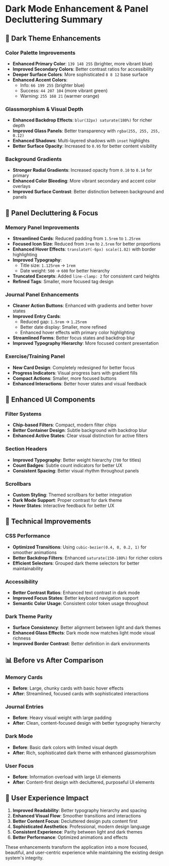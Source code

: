 # Dark Mode Enhancement & Panel Decluttering Summary

## 🌙 Dark Theme Enhancements

### Color Palette Improvements
- **Enhanced Primary Color**: `139 148 255` (brighter, more vibrant blue)
- **Improved Secondary Colors**: Better contrast ratios for accessibility
- **Deeper Surface Colors**: More sophisticated `8 8 12` base surface
- **Enhanced Accent Colors**: 
  - Info: `66 199 255` (brighter blue)
  - Success: `44 207 104` (more vibrant green)
  - Warning: `255 168 21` (warmer orange)

### Glassmorphism & Visual Depth
- **Enhanced Backdrop Effects**: `blur(32px) saturate(180%)` for richer depth
- **Improved Glass Panels**: Better transparency with `rgba(255, 255, 255, 0.12)`
- **Enhanced Shadows**: Multi-layered shadows with `inset` highlights
- **Better Surface Opacity**: Increased to `0.95` for better content visibility

### Background Gradients
- **Stronger Radial Gradients**: Increased opacity from `0.10` to `0.14` for primary
- **Enhanced Color Bleeding**: More vibrant secondary and accent color overlays
- **Improved Surface Contrast**: Better distinction between background and panels

## 🎯 Panel Decluttering & Focus

### Memory Panel Improvements
- **Streamlined Cards**: Reduced padding from `1.5rem` to `1.25rem`
- **Focused Icon Size**: Reduced from `3rem` to `2.5rem` for better proportions
- **Enhanced Hover Effects**: `translateY(-6px) scale(1.02)` with border highlighting
- **Improved Typography**: 
  - Title size: `1.125rem` → `1rem`
  - Date weight: `500` → `600` for better hierarchy
- **Truncated Excerpts**: Added `line-clamp: 2` for consistent card heights
- **Refined Tags**: Smaller, more focused tag design

### Journal Panel Enhancements
- **Cleaner Action Buttons**: Enhanced with gradients and better hover states
- **Improved Entry Cards**: 
  - Reduced gap: `1.5rem` → `1.25rem`
  - Better date display: Smaller, more refined
  - Enhanced hover effects with primary color highlighting
- **Streamlined Forms**: Better focus states and backdrop blur
- **Improved Typography Hierarchy**: More focused content presentation

### Exercise/Training Panel
- **New Card Design**: Completely redesigned for better focus
- **Progress Indicators**: Visual progress bars with gradient fills
- **Compact Actions**: Smaller, more focused buttons
- **Enhanced Interactions**: Better hover states and visual feedback

## 🎨 Enhanced UI Components

### Filter Systems
- **Chip-based Filters**: Compact, modern filter chips
- **Better Container Design**: Subtle background with backdrop blur
- **Enhanced Active States**: Clear visual distinction for active filters

### Section Headers
- **Improved Typography**: Better weight hierarchy (`700` for titles)
- **Count Badges**: Subtle count indicators for better UX
- **Consistent Spacing**: Better visual rhythm throughout panels

### Scrollbars
- **Custom Styling**: Themed scrollbars for better integration
- **Dark Mode Support**: Proper contrast for dark theme
- **Hover States**: Interactive feedback for better UX

## 🔧 Technical Improvements

### CSS Performance
- **Optimized Transitions**: Using `cubic-bezier(0.4, 0, 0.2, 1)` for smoother animations
- **Better Backdrop Filters**: Enhanced `saturate(150-180%)` for richer colors
- **Efficient Selectors**: Grouped dark theme selectors for better maintainability

### Accessibility
- **Better Contrast Ratios**: Enhanced text contrast in dark mode
- **Improved Focus States**: Better keyboard navigation support
- **Semantic Color Usage**: Consistent color token usage throughout

### Dark Theme Parity
- **Surface Consistency**: Better alignment between light and dark themes
- **Enhanced Glass Effects**: Dark mode now matches light mode visual richness
- **Improved Border Contrast**: Better definition in dark environments

## 📊 Before vs After Comparison

### Memory Cards
- **Before**: Large, chunky cards with basic hover effects
- **After**: Streamlined, focused cards with sophisticated interactions

### Journal Entries  
- **Before**: Heavy visual weight with large padding
- **After**: Clean, content-focused design with better typography hierarchy

### Dark Mode
- **Before**: Basic dark colors with limited visual depth
- **After**: Rich, sophisticated dark theme with enhanced glassmorphism

### User Focus
- **Before**: Information overload with large UI elements
- **After**: Content-first design with decluttered, purposeful UI elements

## 🎯 User Experience Impact

1. **Improved Readability**: Better typography hierarchy and spacing
2. **Enhanced Visual Flow**: Smoother transitions and interactions
3. **Better Content Focus**: Decluttered design puts content first
4. **Sophisticated Aesthetics**: Professional, modern design language
5. **Consistent Experience**: Parity between light and dark themes
6. **Better Performance**: Optimized animations and effects

These enhancements transform the application into a more focused, beautiful, and user-centric experience while maintaining the existing design system's integrity.

